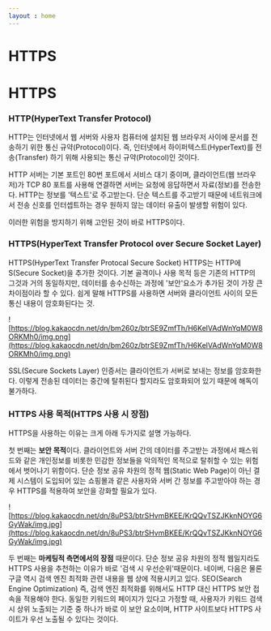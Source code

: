 ```yaml
---
layout : home
---
```


HTTPS
======================

# HTTPS

### **HTTP(HyperText Transfer Protocol)**

HTTP는 인터넷에서 웹 서버와 사용자 컴퓨터에 설치된 웹 브라우저 사이에 문서를 전송하기 위한 통신 규약(Protocol)이다. 즉, 인터넷에서 하이퍼텍스트(HyperText)를 전송(Transfer) 하기 위해 사용되는 통신 규약(Protocol)인 것이다.

HTTP 서버는 기본 포트인 80번 포트에서 서비스 대기 중이며, 클라이언트(웹 브라우저)가 TCP 80 포트를 사용해 연결하면 서버는 요청에 응답하면서 자료(정보)를 전송한다. HTTP는 정보를 '텍스트'로 주고받는다. 단순 텍스트를 주고받기 때문에 네트워크에서 전송 신호를 인터셉트하는 경우 원하지 않는 데이터 유출이 발생할 위험이 있다.

이러한 위험을 방지하기 위해 고안된 것이 바로 HTTPS이다.

### **HTTPS(HyperText Transfer Protocol over Secure Socket Layer)**

HTTPS(HyperText Transfer Protocal Secure Socket) HTTPS는 HTTP에 S(Secure Socket)을 추가한 것이다. 기본 골격이나 사용 목적 등은 기존의 HTTP의 그것과 거의 동일하지만, 데이터를 송수신하는 과정에 '보안'요소가 추가된 것이 가장 큰 차이점이라 할 수 있다. 쉽게 말해 HTTPS를 사용하면 서버와 클라이언트 사이의 모든 통신 내용이 암호화된다는 것.

![https://blog.kakaocdn.net/dn/bm260z/btrSE9ZmfTh/H6KelVAdWnYqM0W8ORKMh0/img.png](https://blog.kakaocdn.net/dn/bm260z/btrSE9ZmfTh/H6KelVAdWnYqM0W8ORKMh0/img.png)

SSL(Secure Sockets Layer) 인증서는 클라이언트가 서버로 보내는 정보를 암호화한다. 이렇게 전송된 데이터는 중간에 탈취된다 할지라도 암호화되어 있기 때문에 해독이 불가하다.

### **HTTPS 사용 목적(HTTPS 사용 시 장점)**

HTTPS을 사용하는 이유는 크게 아래 두가지로 설명 가능하다.

첫 번째는 **보안 목적**이다. 클라이언트와 서버 간의 데이터를 주고받는 과정에서 패스워드와 같은 개인정보를 비롯한 민감한 정보들을 악의적인 목적으로 탈취할 수 있는 위험에서 벗어나기 위함이다. 단순 정보 공유 차원의 정적 웹(Static Web Page)이 아닌 결제 시스템이 도입되어 있는 쇼핑몰과 같은 사용자와 서버 간 정보를 주고받아야 하는 경우 HTTPS를 적용하여 보안을 강화할 필요가 있다.

![https://blog.kakaocdn.net/dn/8uPS3/btrSHvmBKEE/KrQQvTSZJKknNOYG6GyWak/img.jpg](https://blog.kakaocdn.net/dn/8uPS3/btrSHvmBKEE/KrQQvTSZJKknNOYG6GyWak/img.jpg)

두 번째는 **마케팅적 측면에서의 장점** 때문이다. 단순 정보 공유 차원의 정적 웹일지라도 HTTPS 사용을 추천하는 이유가 바로 '검색 시 우선순위'때문이다. 네이버, 다음은 물론 구글 역시 검색 엔진 최적화 관련 내용을 웹 상에 적용시키고 있다. SEO(Search Engine Optimization) 즉, 검색 엔진 최적화를 위해서도 HTTP 대신 HTTPS 보안 접속을 적용해야 한다. 동일한 키워드의 페이지가 있다고 가정할 때, 사용자가 키워드 검색 시 상위 노출되는 기준 중 하나가 바로 이 보안 요소이며, HTTP 사이트보다 HTTPS 사이트가 우선 노출될 수 있다는 것이다.